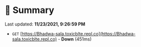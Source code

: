 # 📖 Summary
Last updated: **11/23/2021, 9:26:59 PM**

- `GET` [https://Bhadwa-sala.toxicblte.repl.co](https://Bhadwa-sala.toxicblte.repl.co) - **Down** (451ms)
